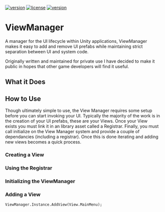 [![version](https://img.shields.io/badge/version-v1.1-blue.svg)](https://github.com/jonHuffman/UnifiedFontSize)
[![license](https://img.shields.io/badge/license-MIT-red.svg)](https://github.com/jonHuffman/ViewManager/blob/master/LICENSE)
[![version](https://img.shields.io/badge/package-download-brightgreen.svg)](https://github.com/jonHuffman/ViewManager/raw/master/UnityPackage/ViewManager_v1.1.unitypackage)  

# ViewManager
A manager for the UI lifecycle within Unity applications, ViewManager makes it easy to add and remove UI prefabs while maintaining strict separation between UI and system code.

Originally written and maintained for private use I have decided to make it public in hopes that other game developers will find it useful.

## What it Does

## How to Use
Though ultimately simple to use, the View Manager requires some setup before you can start invoking your UI. Typically the majority of the work is in the creation of your UI prefabs, these are your Views. Once your View exists you must link it in an library asset called a Registrar. Finally, you must call initialize on the View Manager system and provide a couple of dependancies (including a registrar). Once this is done iterating and adding new views becomes a quick process. 
### Creating a View
### Using the Registrar
### Initializing the ViewManager
### Adding a View
`ViewManager.Instance.AddView(View.MainMenu);`
